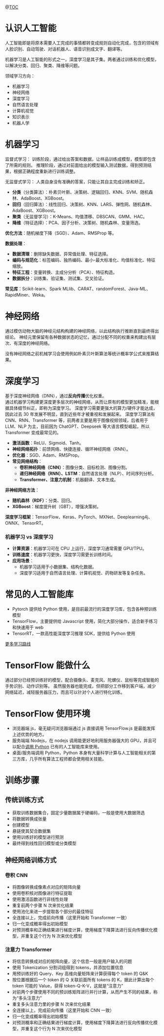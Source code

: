 @[TOC](TensorFlow-baseLearn)

# 认识人工智能

人工智能即是将原本需要人工完成的事情都转变成规则自动化完成，包含的领域有人脸识别、自动驾驶、对话机器人、语音识别成文字、翻译等。

机器学习是人工智能的形式之一，深度学习是其子集。两者通过训练和优化模型，以解决分类、回归、聚类、降维等问题。

领域学习方向：

- 机器学习
- 神经网络
- 深度学习
- 自然语言处理
- 计算机视觉
- 知识表示
- 机器人学

# 机器学习

监督式学习：
训练阶段，通过给出答案和数据，让样品训练成模型，模型即包含了所需的规则。
推理阶段，通过对前面给出的模型输入测试数据，得到预测结果，根据正确程度重新进行训练调整。

无监督式学习：
人类自身没有准确的答案，只能让其自主完成训练和矫正。

- **分类**（分类算法）：朴素贝叶斯、决策树、逻辑回归、KNN、SVM、随机森林、AdaBoost、XGBoost。
- **回归**（回归算法）：线性回归、决策树、KNN、LARS、弹性网、随机森林、AdaBoost、XGBoost。
- **聚类**（无监督学习）：K-Means、均值漂移、DBSCAN、GMM、HAC。
- **降维**（特征选择）：PCA、因子分析、决策树、随机森林、变量筛选。

**优化方法**：随机梯度下降（SGD）、Adam、RMSProp 等。

**数据处理**：

- **数据清理**：删除缺失数据、异常值处理、特征选择。
- **编码与规范化**：标签编码、独热编码、最小-最大标准化、均值标准化、特征缩放。
- **特征工程**：变量转换、主成分分析（PCA）、特征构造。
- **数据拆分**：训练集、验证集、测试集、交叉验证。

**常见库**：Scikit-learn、Spark MLlib、CARAT、randomForest、Java-ML、RapidMiner、Weka。

# 神经网络

通过模仿动物大脑的神经元结构构建的神经网络，以此结构执行推断直到最终得出结论。
神经元里保留有各种数据状态的记忆，通过分配不同的权重来构建出有层次、有深度的神经网络。

没有神经网络之前机械学习会使用例如朴素贝叶斯算法等统计概率学公式来推算结果。

# 深度学习

基于深度神经网络（DNN），通过**反向传播**优化权重。  
通过机器学习构建更深度更多层次的神经网络，从而让原有的模型更加精准，能根据具体细节纠正，即称为深度学习。
深度学习需要更强大的算力/硬件才能达成，因此过去 30 年发展不明显，直到近些年才被重视和发展起来。
深度学习算法有 CNN、RNN、Transformer 等，前两者主要是用于图像视频领域，后者用于 LLM、NLP 为主，目前因为 ChatGPT、Deepseek 等大语言模型崛起，所以 Transformer 变成最常见的。

- **激活函数**：ReLU、Sigmoid、Tanh。
- **神经网络拓扑**：前馈网络、快捷连接、循环神经网络（RNN）。
- **优化器**：SGD、Adam、RMSProp。
- **常见网络结构**：
  - **卷积神经网络（CNN）**：图像分类、目标检测、图像分割。
  - **递归神经网络（RNN）、LSTM**：自然语言处理（NLP）、时间序列分析。
  - **Transformer、注意力机制**：机器翻译、文本生成。

**非神经网络方法**：

- **随机森林（RDF）**：分类、回归。
- **XGBoost**：梯度提升树（GBT），增强决策树。

**深度学习框架**：TensorFlow、Keras、PyTorch、MXNet、Deeplearning4j、ONNX、TensorRT。

### 机器学习 vs 深度学习

- **计算资源**：机器学习可在 CPU 上运行，深度学习通常需要 GPU/TPU。
- **训练速度**：机器学习更快，深度学习需更长训练时间。
- **应用场景**：
  - 机器学习适用于小数据集、结构化数据。
  - 深度学习适用于自然语言处理、计算机视觉、药物研发等复杂任务。

# 常见的人工智能库

- Pytorch 提供给 Python 使用，是目前最流行的深度学习库，包含各种预训练模型
- TensorFlow，主要提供给 Javascript 使用，简化大部分操作，适合新手练习和快速用于 web
- TensorRT，一款高性能深度学习推理 SDK，提供给 Python 使用

[更多学习路线](https://blog.csdn.net/cfl927096306/article/details/123811274)

# TensorFlow 能做什么

通过部分已经预训练好的模型，配合摄像头、麦克风、陀螺仪、鼠标等完成智能的手势识别、动作识别等。
虽然服务器也能完成，但把部分工作移到客户端，减少网络延迟，减轻服务器压力，而且可以针对个人进行特化训练。

# TensorFlow 使用环境

- 浏览器端 js，毫无疑问浏览器端通过 js 直接调用 TensorFlow.js 是最能发挥上述优势的地方。
- 服务端端 Nodejs，在 nodejs 调用能更好地利用服务器强大的 GPU，并且可以配合[调用 Python](https://blog.csdn.net/qq_30386941/article/details/126819067)
  已有的人工智能库来使用。
- 桌面/服务端调用 Python，Python 本身有大量科学计算与人工智能相关的第三方库，几乎所有算法工程师都会使用相关技能。

# 训练步骤

## 传统训练方式

- 获取训练数据集合，固定少量数据属于硬编码，一般是使用大数据筛选
- 将数据转换成张量
- 创建模型
- 悬链使其契合数据集
- 使用训练好的模型进行预测
- 最终得到线性回归模型或分类模型

## 神经网络训练方式

### 卷积 CNN

- 将图像转换成像素点对应的矩阵向量
- 使用卷积核对图像进行特征提取
- 使用激活函数进行非线性处理
- 重复前两个步骤 N 次来优化结果
- 使用池化来进一步提取各个部分的最佳特征
- 全连接以上，完成前向传播（这里开始和 Transformer 一致）
- 归一化变成概率得出初始模型
- 对预测概率和正确结果进行梯度计算，使用梯度下降算法进行反向传播优化模型，并重复这个行为 N 次来优化模型

### 注意力 Transformer

- 将信息转换成对应的矩阵向量，这个信息一般是用户输入的问题
- 使用 Tokenization 分割词组得到 tokens，并添加位置信息
- 用预训练好的 Query、Key 高维向量矩阵来计算获得每个 token 的 Q&K
- 按位置根据后一个 token 的 Q 关联前面所有 tokens 的 K，据此计算出每个 token 可能的 Value，获得 token-Q-K-V，这就是“注意力”
- 对前两个步骤使用不同的预训练矩阵进行并行计算，从而产生不同的结果，称为“多头注意力”
- 重复多头注意力里的步骤 N 次来优化结果
- 全连接以上，完成前向传播（这里开始和 CNN 一致）
- 归一化变成概率得出初始模型
- 对预测概率和正确结果进行梯度计算，使用梯度下降算法进行反向传播优化模型，并重复这个行为 N 次来优化模型

